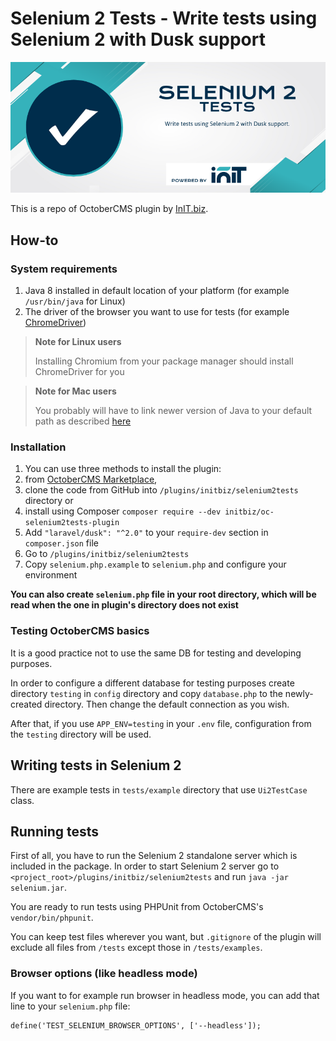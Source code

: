 # Selenium 2 Tests - Write tests using Selenium 2 with Dusk support 
![Selenium 2 Tests banner](https://raw.githubusercontent.com/initbiz/selenium2tests-plugin/master/docs/selenium-2-tests.png)

This is a repo of OctoberCMS plugin by [InIT.biz](https://init.biz).

## How-to
### System requirements
1. Java 8 installed in default location of your platform (for example `/usr/bin/java` for Linux)
1. The driver of the browser you want to use for tests (for example [ChromeDriver](http://chromedriver.chromium.org/getting-started))

> **Note for Linux users**
>
> Installing Chromium from your package manager should install ChromeDriver for you

> **Note for Mac users**
>
> You probably will have to link newer version of Java to your default path as described [here](https://stackoverflow.com/a/14875241)

### Installation
1. You can use three methods to install the plugin:
  1. from [OctoberCMS Marketplace](https://octobercms.com/plugin/initbiz-selenium2tests),
  1. clone the code from GitHub into `/plugins/initbiz/selenium2tests` directory or
  1. install using Composer `composer require --dev initbiz/oc-selenium2tests-plugin`
1. Add `"laravel/dusk": "^2.0"` to your `require-dev` section in `composer.json` file
1. Go to `/plugins/initbiz/selenium2tests`
1. Copy `selenium.php.example` to `selenium.php` and configure your environment

**You can also create `selenium.php` file in your root directory, which will be read when the one in plugin's directory does not exist**

### Testing OctoberCMS basics
It is a good practice not to use the same DB for testing and developing purposes.

In order to configure a different database for testing purposes create directory `testing` in `config` directory and copy `database.php` to the newly-created directory. Then change the default connection as you wish.

After that, if you use `APP_ENV=testing` in your `.env` file, configuration from the `testing` directory will be used.

## Writing tests in Selenium 2
There are example tests in `tests/example` directory that use `Ui2TestCase` class.

## Running tests
First of all, you have to run the Selenium 2 standalone server which is included in the package. In order to start Selenium 2 server go to `<project_root>/plugins/initbiz/selenium2tests` and run `java -jar selenium.jar`.

You are ready to run tests using PHPUnit from OctoberCMS's `vendor/bin/phpunit`.

You can keep test files wherever you want, but `.gitignore` of the plugin will exclude all files from `/tests` except those in `/tests/examples`.

### Browser options (like headless mode)
If you want to for example run browser in headless mode, you can add that line to your `selenium.php` file:

    define('TEST_SELENIUM_BROWSER_OPTIONS', ['--headless']);